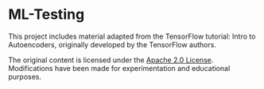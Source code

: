 # ML-Testing

This project includes material adapted from the TensorFlow tutorial: Intro to Autoencoders, originally developed by the TensorFlow authors.

The original content is licensed under the [Apache 2.0 License]([url](https://www.apache.org/licenses/LICENSE-2.0)).
Modifications have been made for experimentation and educational purposes.
